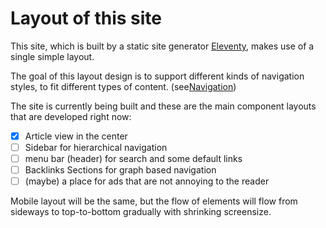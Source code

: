 # Layout of this site

This site, which is built by a static site generator [Eleventy](eleventy.md), makes use of a single simple layout.

The goal of this layout design is to support different kinds of navigation styles, to fit different types of content. (see[Navigation](navigation.md))

The site is currently being built and these are the main component layouts that are developed right now:

- [x] Article view in the center
- [ ] Sidebar for hierarchical navigation
- [ ] menu bar (header) for search and some default links
- [ ] Backlinks Sections for graph based navigation
- [ ] (maybe) a place for ads that are not annoying to the reader

Mobile layout will be the same, but the flow of elements will flow from sideways to top-to-bottom gradually with shrinking screensize.
